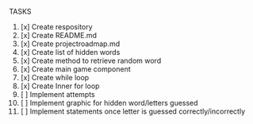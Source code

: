 TASKS

1. [x] Create respository
2. [x] Create README.md
3. [x] Create projectroadmap.md
4. [x] Create list of hidden words
5. [x] Create method to retrieve random word
7. [x] Create main game component
8. [x] Create while loop 
9. [x] Create Inner for loop
10. [ ] Implement attempts
11. [ ] Implement graphic for hidden word/letters guessed
12. [ ] Implement statements once letter is guessed correctly/incorrectly 
